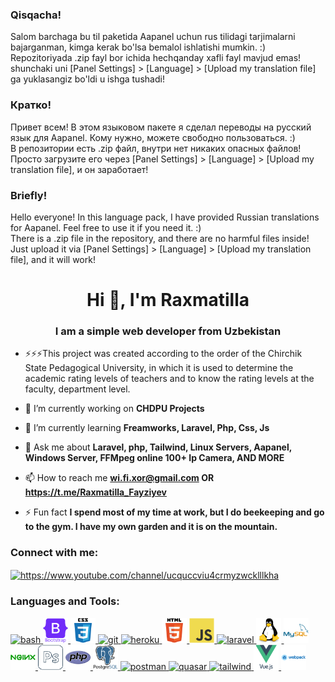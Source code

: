 <h3 align="left">Qisqacha!</h3>
<p align="left">
Salom barchaga bu til paketida Aapanel uchun rus tilidagi tarjimalarni bajarganman, kimga kerak bo'lsa bemalol ishlatishi mumkin. :)
<br>
Repozitoriyada .zip fayl bor ichida hechqanday xafli fayl mavjud emas! shunchaki uni [Panel Settings] > [Language] > [Upload my translation file] ga yuklasangiz bo'ldi u ishga tushadi!
</p>

<h3 align="left">Кратко!</h3>
<p align="left">
Привет всем! В этом языковом пакете я сделал переводы на русский язык для Aapanel. Кому нужно, можете свободно пользоваться. :)
<br>
В репозитории есть .zip файл, внутри нет никаких опасных файлов! Просто загрузите его через [Panel Settings] > [Language] > [Upload my translation file], и он заработает!
</p>

<h3 align="left">Briefly!</h3>
<p align="left">
Hello everyone! In this language pack, I have provided Russian translations for Aapanel. Feel free to use it if you need it. :)
<br>
There is a .zip file in the repository, and there are no harmful files inside! Just upload it via [Panel Settings] > [Language] > [Upload my translation file], and it will work!
</p>

<h1 align="center">Hi 👋, I'm Raxmatilla</h1>
<h3 align="center">I am a simple web developer from Uzbekistan</h3>

- ⚡⚡⚡This project was created according to the order of the Chirchik State Pedagogical University, in which it is used to determine the academic rating levels of teachers and to know the rating levels at the faculty, department level.

- 🔭 I’m currently working on **CHDPU Projects**

- 🌱 I’m currently learning **Freamworks, Laravel, Php, Css, Js**

- 💬 Ask me about **Laravel, php, Tailwind, Linux Servers, Aapanel, Windows Server, FFMpeg online 100+ Ip Camera, AND MORE**

- 📫 How to reach me **wi.fi.xor@gmail.com OR https://t.me/Raxmatilla_Fayziyev**

- ⚡ Fun fact **I spend most of my time at work, but I do beekeeping and go to the gym. I have my own garden and it is on the mountain.**

<h3 align="left">Connect with me:</h3>
<p align="left">
<a href="https://www.youtube.com/c/https://www.youtube.com/channel/ucquccviu4crmyzwcklllkha" target="blank"><img align="center" src="https://raw.githubusercontent.com/rahuldkjain/github-profile-readme-generator/master/src/images/icons/Social/youtube.svg" alt="https://www.youtube.com/channel/ucquccviu4crmyzwcklllkha" height="30" width="40" /></a>
</p>

<h3 align="left">Languages and Tools:</h3>
<p align="left"> <a href="https://www.gnu.org/software/bash/" target="_blank" rel="noreferrer"> <img src="https://www.vectorlogo.zone/logos/gnu_bash/gnu_bash-icon.svg" alt="bash" width="40" height="40"/> </a> <a href="https://getbootstrap.com" target="_blank" rel="noreferrer"> <img src="https://raw.githubusercontent.com/devicons/devicon/master/icons/bootstrap/bootstrap-plain-wordmark.svg" alt="bootstrap" width="40" height="40"/> </a> <a href="https://www.w3schools.com/css/" target="_blank" rel="noreferrer"> <img src="https://raw.githubusercontent.com/devicons/devicon/master/icons/css3/css3-original-wordmark.svg" alt="css3" width="40" height="40"/> </a> <a href="https://git-scm.com/" target="_blank" rel="noreferrer"> <img src="https://www.vectorlogo.zone/logos/git-scm/git-scm-icon.svg" alt="git" width="40" height="40"/> </a> <a href="https://heroku.com" target="_blank" rel="noreferrer"> <img src="https://www.vectorlogo.zone/logos/heroku/heroku-icon.svg" alt="heroku" width="40" height="40"/> </a> <a href="https://www.w3.org/html/" target="_blank" rel="noreferrer"> <img src="https://raw.githubusercontent.com/devicons/devicon/master/icons/html5/html5-original-wordmark.svg" alt="html5" width="40" height="40"/> </a> <a href="https://developer.mozilla.org/en-US/docs/Web/JavaScript" target="_blank" rel="noreferrer"> <img src="https://raw.githubusercontent.com/devicons/devicon/master/icons/javascript/javascript-original.svg" alt="javascript" width="40" height="40"/> </a> <a href="https://laravel.com/" target="_blank" rel="noreferrer"> <img src="https://repository-images.githubusercontent.com/227075981/9da9cb80-1b47-11ea-93f4-9fcd67f35c69" alt="laravel" width="40" height="40"/> </a> <a href="https://www.linux.org/" target="_blank" rel="noreferrer"> <img src="https://raw.githubusercontent.com/devicons/devicon/master/icons/linux/linux-original.svg" alt="linux" width="40" height="40"/> </a> <a href="https://www.mysql.com/" target="_blank" rel="noreferrer"> <img src="https://raw.githubusercontent.com/devicons/devicon/master/icons/mysql/mysql-original-wordmark.svg" alt="mysql" width="40" height="40"/> </a> <a href="https://www.nginx.com" target="_blank" rel="noreferrer"> <img src="https://raw.githubusercontent.com/devicons/devicon/master/icons/nginx/nginx-original.svg" alt="nginx" width="40" height="40"/> </a> <a href="https://www.photoshop.com/en" target="_blank" rel="noreferrer"> <img src="https://raw.githubusercontent.com/devicons/devicon/master/icons/photoshop/photoshop-line.svg" alt="photoshop" width="40" height="40"/> </a> <a href="https://www.php.net" target="_blank" rel="noreferrer"> <img src="https://raw.githubusercontent.com/devicons/devicon/master/icons/php/php-original.svg" alt="php" width="40" height="40"/> </a> <a href="https://www.postgresql.org" target="_blank" rel="noreferrer"> <img src="https://raw.githubusercontent.com/devicons/devicon/master/icons/postgresql/postgresql-original-wordmark.svg" alt="postgresql" width="40" height="40"/> </a> <a href="https://postman.com" target="_blank" rel="noreferrer"> <img src="https://www.vectorlogo.zone/logos/getpostman/getpostman-icon.svg" alt="postman" width="40" height="40"/> </a> <a href="https://quasar.dev/" target="_blank" rel="noreferrer"> <img src="https://cdn.quasar.dev/logo/svg/quasar-logo.svg" alt="quasar" width="40" height="40"/> </a> <a href="https://tailwindcss.com/" target="_blank" rel="noreferrer"> <img src="https://www.vectorlogo.zone/logos/tailwindcss/tailwindcss-icon.svg" alt="tailwind" width="40" height="40"/> </a> <a href="https://vuejs.org/" target="_blank" rel="noreferrer"> <img src="https://raw.githubusercontent.com/devicons/devicon/master/icons/vuejs/vuejs-original-wordmark.svg" alt="vuejs" width="40" height="40"/> </a> <a href="https://webpack.js.org" target="_blank" rel="noreferrer"> <img src="https://raw.githubusercontent.com/devicons/devicon/d00d0969292a6569d45b06d3f350f463a0107b0d/icons/webpack/webpack-original-wordmark.svg" alt="webpack" width="40" height="40"/> </a> </p>
